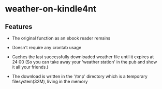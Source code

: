 weather-on-kindle4nt
=====================

## Features

- The original function as an ebook reader remains

- Doesn't require any crontab usage

- Caches the last successfully downloaded weather file until it expires at 24:00
  (So you can take away your 'weather station' in the pub and show it all your friends.)

- The download is written in the '/tmp' directory which is a temporary filesystem(32M), living in the memory
